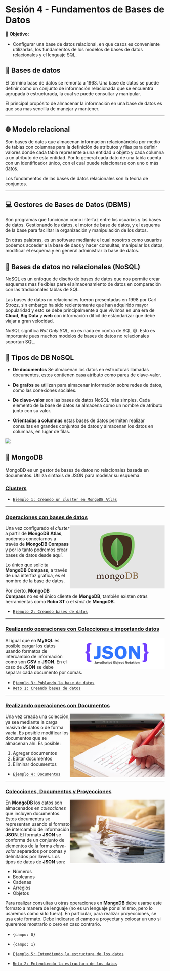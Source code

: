 # Sesión 4 - Fundamentos de Bases de Datos 

🎯 **Objetivo:**

- Configurar una base de datos relacional, en que casos es conveniente utilizarlas, los fundamentos de los modelos de bases de datos relacionales y el lenguaje SQL.

## 💽 Bases de datos

El término base de datos se remonta a 1963. Una base de datos se puede definir como un conjunto de información relacionada que se encuentra agrupada ó estructurada, la cual se puede consultar y manipular.

El principal propósito de almacenar la información en una base de datos es que sea mas sencilla de manejar y mantener. 

---

## 🌐 Modelo relacional

Son bases de datos que almacenan información relacionándola por medio de tablas con columnas para la definición de atributos y filas para definir valores donde cada tabla represente a una entidad u objeto y cada columna a un atributo de esta entidad. Por lo general cada dato de una tabla cuenta con un identificador único, con el cual puede relacionarse con uno o más datos.

Los fundamentos de las bases de datos relacionales son la teoría de conjuntos.

---

## 💻 Gestores de Bases de Datos (DBMS)

Son programas que funcionan como interfaz entre lxs usuarixs y las bases de datos. Gestionando los datos, el motor de base de datos, y el esquema de la base para facilitar la organización y manipulación de los datos. 

En otras palabras, es un software mediante el cual nosotrxs como usuarixs podemos acceder a la base de daos y hacer consultas, manipular los datos, modificar el esquema y en general administrar la base de datos.   

## 🧮 Bases de datos no relacionales (NoSQL) 

NoSQL es un enfoque de diseño de bases de datos que nos permite crear esquemas mas flexibles para el almacenamiento de datos en comparación con las tradicionales tablas de SQL. 

Las bases de datos no relacionales fueron presentadas en 1998 por Carl Strozz, sin embargo ha sido recientemente que han adquirido mayor popularidad y esto se debe principalmente a que vivimos en una era de **Cloud**, **Big Data** y **web** con información difícil de estandarizar que debe viajar a gran velocidad. 

NoSQL significa *Not Only SQL*, no es nada en contra de SQL 😅. Esto es importante pues muchos modelos de bases de datos no relacionales soportan SQL. 

## 🧵 Tipos de DB NoSQL

- **De documentos** Se almacenan los datos en estructuras llamadas documentos, estos contienen casa atributo como pares de clave-valor.

- **De grafos**  se utilizan para almacenar información sobre redes de datos, como las conexiones sociales.

- **De clave-valor** son las bases de datos NoSQL más simples. Cada elemento de la base de datos se almacena como un nombre de atributo junto con su valor.

- **Orientadas a columnas** estas bases de datos permiten realizar consultas en grandes conjuntos de datos y almacenan los datos en columnas, en lugar de filas.

![](img/schemas.png)

## 🍃 MongoDB 

MongoBD es un gestor de bases de datos no relacionales basada en documentos. Utiliza sintaxis de JSON para modelar su esquema.

### <ins>Clusters</ins>

- [`Ejemplo 1: Creando un cluster en MongoDB Atlas`](Ejemplo-01/#ejercicio-1)

---

### <ins>Operaciones con bases de datos</ins>
<img src="imagenes/imagen5.png" align="right" height="200" width="300">

Una vez configurado el *cluster* a partir de __MongoDB Atlas__, podemos conectarnos a través de __MongoDB Compass__ y por lo tanto podremos crear bases de datos desde aquí.

Lo único que solicita __MongoDB Compass__, a través de una interfaz gráfica, es el nombre de la base de datos.

Por cierto, __MongoDB Compass__ no es el único cliente de __MongoDB__, también existen otras herramientas como __Robo 3T__ o el *shell* de __MongoDB__.

- [`Ejemplo 2: Creando bases de datos`](Ejemplo-02/Readme.md)

---

### <ins>Realizando operaciones con Colecciones e importando datos</ins>
<img src="imagenes/imagen6.png" align="right" height="100" width="300">

Al igual que en __MySQL__ es posible cargar los datos usando formatos de intercambio de información como son __CSV__ o __JSON__. En el caso de __JSON__ se debe separar cada documento por comas.

- [`Ejemplo 3: Poblando la base de datos`](Ejemplo-03/Readme.md)
- [`Reto 1: Creando bases de datos`](Reto-01/Readme.md)

---

### <ins>Realizando operaciones con Documentos</ins>
<img src="imagenes/imagen7.jpg" align="right" height="200" width="300">

Una vez creada una colección, ya sea mediante la carga masiva de datos o de forma vacía. Es posible modificar los documentos que se almacenan ahí. Es posible:

1. Agregar documentos
1. Editar documentos
1. Eliminar documentos

- [`Ejemplo 4: Documentos`](Ejemplo-04/Readme.md)


---
### <ins>Colecciones, Documentos y Proyecciones</ins>
<img src="imagenes/imagen2.jpg" align="right" height="200" width="300">

En __MongoDB__ los datos son almacenados en *colecciones* que incluyen documentos. Estos documentos se representan usando el formato de intercambio de información __JSON__. El formato __JSON__ se conforma de un conjunto de elementos de la forma *clave-valor* separados por comas y delmitados por llaves. Los tipos de datos de __JSON__ son:

- Números
- Booleanos
- Cadenas
- Arreglos
- Objetos

Para realizar consultas u otras operaciones en __MongoDB__ debe usarse este formato a manera de lenguaje (no es un lenguaje por sí mismo, pero lo usaremos como si lo fuera). En particular, para realizar proyecciones, se usa este formato. Debe indicarse el campo a proyectar y colocar un uno si queremos mostrarlo o cero en caso contrario.

- `{campo: 0}`
- `{campo: 1}`

- [`Ejemplo 5: Entendiendo la estructura de los datos`](Ejemplo-05/Readme.md)
- [`Reto 2: Entendiendo la estructura de los datos`](Reto-04/Readme.md) 


